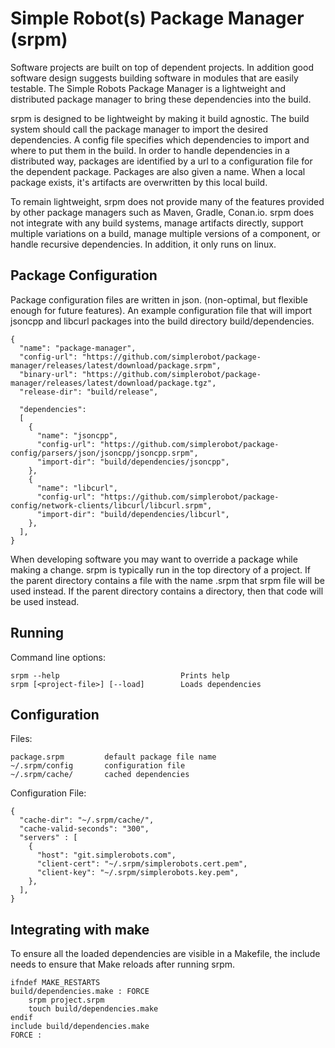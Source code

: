 # Simple Robot(s) Package Manager (srpm)
Software projects are built on top of dependent projects. In addition good software design suggests building software in modules that are easily testable. The Simple Robots Package Manager is a lightweight and distributed package manager to bring these dependencies into the build.

srpm is designed to be lightweight by making it build agnostic. The build system should call the package manager to import the desired dependencies. A config file specifies which dependencies to import and where to put them in the build. In order to handle dependencies in a distributed way, packages are identified by a url to a configuration file for the dependent package. Packages are also given a name. When a local package exists, it's artifacts are overwritten by this local build.

To remain lightweight, srpm does not provide many of the features provided by other package managers such as Maven, Gradle, Conan.io. srpm does not integrate with any build systems, manage artifacts directly, support multiple variations on a build, manage multiple versions of a component, or handle recursive dependencies. In addition, it only runs on linux.

## Package Configuration
Package configuration files are written in json. (non-optimal, but flexible enough for future features). An example configuration file that will import jsoncpp and libcurl packages into the build directory build/dependencies.

```
{
  "name": "package-manager",
  "config-url": "https://github.com/simplerobot/package-manager/releases/latest/download/package.srpm",
  "binary-url": "https://github.com/simplerobot/package-manager/releases/latest/download/package.tgz",
  "release-dir": "build/release",

  "dependencies":
  [
    {
      "name": "jsoncpp",
      "config-url": "https://github.com/simplerobot/package-config/parsers/json/jsoncpp/jsoncpp.srpm",
      "import-dir": "build/dependencies/jsoncpp",
    },
    {
      "name": "libcurl",
      "config-url": "https://github.com/simplerobot/package-config/network-clients/libcurl/libcurl.srpm",
      "import-dir": "build/dependencies/libcurl", 
    },
  ],
}
```

When developing software you may want to override a package while making a change. srpm is typically run in the top directory of a project. If the parent directory contains a file with the name <project>.srpm that srpm file will be used instead.  If the parent directory contains a <project> directory, then that code will be used instead.

## Running

Command line options:
```
srpm --help                           Prints help
srpm [<project-file>] [--load]        Loads dependencies
```
## Configuration
Files:
```
package.srpm         default package file name
~/.srpm/config       configuration file
~/.srpm/cache/       cached dependencies
```
Configuration File:
```
{
  "cache-dir": "~/.srpm/cache/",
  "cache-valid-seconds": "300",
  "servers" : [
    {
      "host": "git.simplerobots.com",
      "client-cert": "~/.srpm/simplerobots.cert.pem",
      "client-key": "~/.srpm/simplerobots.key.pem",
    },
  ],
}
```
## Integrating with make
To ensure all the loaded dependencies are visible in a Makefile, the include needs to ensure that Make reloads after running srpm.
```
ifndef MAKE_RESTARTS
build/dependencies.make : FORCE
    srpm project.srpm
    touch build/dependencies.make
endif
include build/dependencies.make
FORCE :
```
